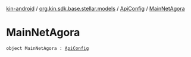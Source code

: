 [kin-android](../../index.md) / [org.kin.sdk.base.stellar.models](../index.md) / [ApiConfig](index.md) / [MainNetAgora](./-main-net-agora.md)

# MainNetAgora

`object MainNetAgora : `[`ApiConfig`](index.md)